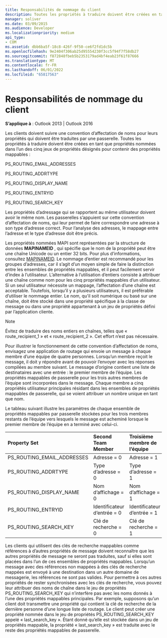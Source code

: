 ```yaml
---
title: Responsabilités de nommage du client
description: Toutes les propriétés à traduire doivent être créées en tant que propriétés nommées dans l’un des cinq ensembles désignés pour contenir des propriétés mappables.
manager: soliver
ms.date: 03/09/2015
ms.audience: Developer
ms.localizationpriority: medium
api_type:
- COM
ms.assetid: dbb6ba5f-18c8-426f-9f50-ce6f2fd1dc5b
ms.openlocfilehash: 9e2404f306ab25d95554230f3cc5f94f7f58db27
ms.sourcegitcommit: f872848fbeb5b2353179ad4bf4eab23f61f87666
ms.translationtype: MT
ms.contentlocale: fr-FR
ms.lasthandoff: 06/01/2022
ms.locfileid: "65817563"
---
```

# <a name="client-naming-responsibilities"></a>Responsabilités de nommage du client

  
  
**S’applique à** : Outlook 2013 | Outlook 2016 
  
Les clients doivent suivre une convention d’affectation de noms pour leurs propriétés qui doivent être traduites par une passerelle. Toutes les propriétés à traduire doivent être créées en tant que propriétés nommées dans l’un des cinq jeux de propriétés désignés pour contenir des propriétés mappables :
  
PS_ROUTING_EMAIL_ADDRESSES
  
PS_ROUTING_ADDRTYPE
  
PS_ROUTING_DISPLAY_NAME
  
PS_ROUTING_ENTRYID
  
PS_ROUTING_SEARCH_KEY
  
Les propriétés d’adressage qui se rapportent au même utilisateur doivent avoir le même nom. Les passerelles s’appuient sur cette convention d’affectation de noms, qui leur permet de faire correspondre une adresse à son type d’adresse correct. Pour l’analyse des adresses, le mappage entre l’adresse et le type d’adresse doit être précis.
  
Les propriétés nommées MAPI sont représentées par la structure de données **MAPINAMEID** , qui spécifie que le nom de la propriété peut être une chaîne Unicode ou un entier 32 bits. Pour plus d’informations, consultez [MAPINAMEID](mapinameid.md). Le nommage d’entier est recommandé pour les groupes d’adresses, car il s’agit d’un moyen simple de faire la distinction entre les ensembles de propriétés mappables, et il peut facilement servir d’index à l’utilisateur. L’alternative à l’utilisation d’entiers consiste à attribuer une chaîne comme nom pour les cinq propriétés mappables d’un utilisateur. Si un seul utilisateur nécessite un mappage, l’affectation d’une chaîne est acceptable. Toutefois, lorsqu’il y a plusieurs utilisateurs, il est préférable d’utiliser le nommage entier. Le nom, qu’il soit numérique ou basé sur une chaîne, doit être stocké dans une propriété spécifique à la classe de message ou dans une propriété appartenant à un jeu de propriétés défini par l’application cliente. 
  
> [!NOTE]
> Évitez de traduire des noms entiers en chaînes, telles que « route_recipient_1 » et « route_recipient_2 ». Cet effort n’est pas nécessaire. 
  
Pour illustrer le fonctionnement de cette convention d’affectation de noms, envisagez une application de routage qui envoie un message à chaque membre d’une équipe de quatre personnes. Lorsqu’un membre reçoit le message, il doit y répondre avant de pouvoir l’envoyer avec les réponses compilées au membre suivant. Le message d’origine contient une liste de destinataires avec une entrée : le premier membre de l’équipe. Les propriétés mappables de passerelle pour les trois autres membres de l’équipe sont incorporées dans le message. Chaque membre a cinq propriétés utilisateur principales résidant dans les ensembles de propriétés mappables de passerelle, qui se voient attribuer un nombre unique en tant que nom. 
  
Le tableau suivant illustre les paramètres de chaque ensemble de propriétés mappables par passerelle stockées pour les trois membres restants de l’équipe vers lesquels le message est acheminé lorsque le premier membre de l’équipe en a terminé avec celui-ci.
  
|**Property Set**|**Second Team  <br/> Member**|**Troisième membre de l’équipe <br/>**|**Quatrième membre de l’équipe <br/>**|
|:-----|:-----|:-----|:-----|
|PS_ROUTING_EMAIL_ADDRESSES  <br/> |Adresse = 0  <br/> |Adresse = 1  <br/> |Adresse = 2  <br/> |
|PS_ROUTING_ADDRTYPE  <br/> |Type d’adresse = 0  <br/> |Type d’adresse = 1  <br/> |Type d’adresse = 2  <br/> |
|PS_ROUTING_DISPLAY_NAME  <br/> |Nom d’affichage = 0  <br/> |Nom d’affichage = 1  <br/> |Nom d’affichage = 2  <br/> |
|PS_ROUTING_ENTRYID  <br/> |Identificateur d’entrée = 0  <br/> |Identificateur d’entrée = 1  <br/> |Identificateur d’entrée = 2  <br/> |
|PS_ROUTING_SEARCH_KEY  <br/> |Clé de recherche = 0  <br/> |Clé de recherche = 1  <br/> |Clé de recherche = 2  <br/> |
   
Les clients qui utilisent des clés de recherche mappables comme références à d’autres propriétés de message doivent reconnaître que les autres propriétés de message ne seront pas traduites, sauf si elles sont placées dans l’un de ces ensembles de propriétés mappables. Lorsqu’un message avec des références non mappées à des clés de recherche mappées est envoyé à une destination dans un autre domaine de messagerie, les références ne sont pas valides. Pour permettre à ces autres propriétés de rester synchronisées avec les clés de recherche, vous pouvez leur attribuer des noms de chaîne dans le jeu de propriétés PS_ROUTING_SEARCH_KEY qui n’interfère pas avec les noms donnés à l’une des propriétés mappables principales. Par exemple, supposons qu’un client doit transmettre une propriété qui contient la clé de recherche de la dernière personne d’une longue liste de routage. Le client peut créer une propriété nommée dans le jeu de propriétés PS_ROUTING_SEARCH_KEY appelé « last_search_key ». Étant donné qu’elle est stockée dans un jeu de propriétés mappable, la propriété « last_search_key » est traduite avec le reste des propriétés mappables de passerelle.
  

